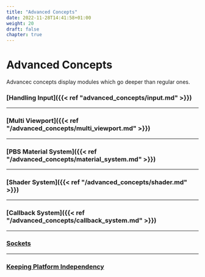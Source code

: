 ```yaml
---
title: "Advanced Concepts"
date: 2022-11-28T14:41:58+01:00
weight: 20
draft: false
chapter: true
---
```


# Advanced Concepts

Advancec concepts display modules which go deeper than regular ones. 

### [Handling Input]({{< ref "advanced_concepts/input.md" >}})

----

### [Multi Viewport]({{< ref "/advanced_concepts/multi_viewport.md" >}})

----

### [PBS Material System]({{< ref "/advanced_concepts/material_system.md" >}})

----

### [Shader System]({{< ref "/advanced_concepts/shader.md" >}})

----

### [Callback System]({{< ref "/advanced_concepts/callback_system.md" >}})

----

### [Sockets](/advanced_concepts/sockets/)

----

### [Keeping Platform Independency](/advanced_concepts/platform_independency/)